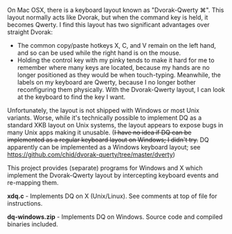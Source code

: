 On Mac OSX, there is a keyboard layout known as "Dvorak-Qwerty ⌘".  This layout normally acts like Dvorak, but when the command key is held, it becomes Qwerty.  I find this layout has two significant advantages over straight Dvorak:
  * The common copy/paste hotkeys X, C, and V remain on the left hand, and so can be used while the right hand is on the mouse.
  * Holding the control key with my pinky tends to make it hard for me to remember where many keys are located, because my hands are no longer positioned as they would be when touch-typing.  Meanwhile, the labels on my keyboard are Qwerty, because I no longer bother reconfiguring them physically.  With the Dvorak-Qwerty layout, I can look at the keyboard to find the key I want.

Unfortunately, the layout is not shipped with Windows or most Unix variants.  Worse, while it's technically possible to implement DQ as a standard XKB layout on Unix systems, the layout appears to expose bugs in many Unix apps making it unusable.  (~~I have no idea if DQ can be implemented as a regular keyboard layout on Windows; I didn't try.~~  DQ apparently can be implemented as a Windows keyboard layout; see https://github.com/chid/dvorak-querty/tree/master/dverty)

This project provides (separate) programs for Windows and X which implement the Dvorak-Qwerty layout by intercepting keyboard events and re-mapping them.

**xdq.c** - Implements DQ on X (Unix/Linux).  See comments at top of file for instructions.

**dq-windows.zip** - Implements DQ on Windows.  Source code and compiled binaries included.
